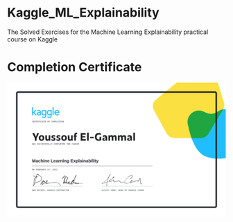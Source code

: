 # Kaggle_ML_Explainability
The Solved Exercises for the Machine Learning Explainability practical course on Kaggle

# Completion Certificate
![Temp](https://github.com/OoFa99/Kaggle_ML_Explainability/blob/19d6a8763ea9bee3f75ae3996ce73c0adff9a538/Youssouf%20El-Gammal%20-%20Machine%20Learning%20Explainability.png)
